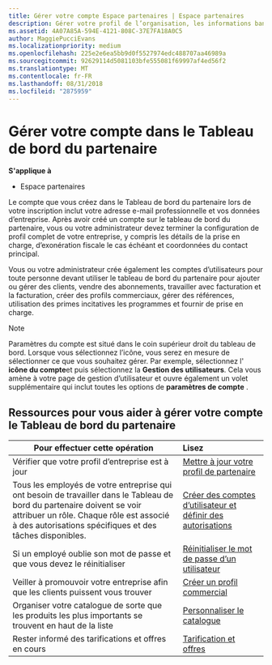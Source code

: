 ```yaml
---
title: Gérer votre compte Espace partenaires | Espace partenaires
description: Gérer votre profil de l’organisation, les informations bancaires et fiscaux et vos utilisateurs.
ms.assetid: 4A07A85A-594E-4121-808C-37E7FA18A0C5
author: MaggiePucciEvans
ms.localizationpriority: medium
ms.openlocfilehash: 225e2e6ea5bb9d0f5527974edc488707aa46989a
ms.sourcegitcommit: 92629114d5081103bfe555081f69997af4ed56f2
ms.translationtype: MT
ms.contentlocale: fr-FR
ms.lasthandoff: 08/31/2018
ms.locfileid: "2875959"
---
```

# <a name="manage-your-partner-dashboard-account"></a>Gérer votre compte dans le Tableau de bord du partenaire

**S'applique à**

-  Espace partenaires

Le compte que vous créez dans le Tableau de bord du partenaire lors de votre inscription inclut votre adresse e-mail professionnelle et vos données d’entreprise. Après avoir créé un compte sur le tableau de bord du partenaire, vous ou votre administrateur devez terminer la configuration de profil complet de votre entreprise, y compris les détails de la prise en charge, d’exonération fiscale le cas échéant et coordonnées du contact principal. 

Vous ou votre administrateur crée également les comptes d’utilisateurs pour toute personne devant utiliser le tableau de bord du partenaire pour ajouter ou gérer des clients, vendre des abonnements, travailler avec facturation et la facturation, créer des profils commerciaux, gérer des références, utilisation des primes incitatives les programmes et fournir de prise en charge.

>[!NOTE]
>Paramètres du compte est situé dans le coin supérieur droit du tableau de bord. Lorsque vous sélectionnez l’icône, vous serez en mesure de sélectionner ce que vous souhaitez gérer. Par exemple, sélectionnez l' **icône du compte**et puis sélectionnez la **Gestion des utilisateurs**. Cela vous amène à votre page de gestion d’utilisateur et ouvre également un volet supplémentaire qui inclut toutes les options de **paramètres de compte** .


## <a name="resources-to-help-you-manage-your-partner-dashboard-account"></a>Ressources pour vous aider à gérer votre compte le Tableau de bord du partenaire

|**Pour effectuer cette opération**   |**Lisez**   |
|-----------------------|:-----------------------|
|Vérifier que votre profil d’entreprise est à jour   |[Mettre à jour votre profil de partenaire](update-your-partner-profile.md)|
|Tous les employés de votre entreprise qui ont besoin de travailler dans le Tableau de bord du partenaire doivent se voir attribuer un rôle. Chaque rôle est associé à des autorisations spécifiques et des tâches disponibles.|[Créer des comptes d’utilisateur et définir des autorisations](create-user-accounts-and-set-permissions.md)|
|Si un employé oublie son mot de passe et que vous devez le réinitialiser  |[Réinitialiser le mot de passe d’un utilisateur](reset-a-user-password.md)|
|Veiller à promouvoir votre entreprise afin que les clients puissent vous trouver   |[Créer un profil commercial](create-a-marketing-profile.md)|
|Organiser votre catalogue de sorte que les produits les plus importants se trouvent en haut de la liste   |[Personnaliser le catalogue](customize-the-catalog.md)|
|Rester informé des tarifications et offres en cours   |[Tarification et offres](pricing-and-offers.md)|













 

 




